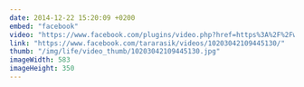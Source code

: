 ```yaml
---
date: 2014-12-22 15:20:09 +0200
embed: "facebook"
video: "https://www.facebook.com/plugins/video.php?href=https%3A%2F%2Fwww.facebook.com%2Ftararasik%2Fvideos%2F10203042109445130%2F&show_text=0&width=560"
link: "https://www.facebook.com/tararasik/videos/10203042109445130/"
thumb: "/img/life/video_thumb/10203042109445130.jpg"
imageWidth: 583
imageHeight: 350
---
```

